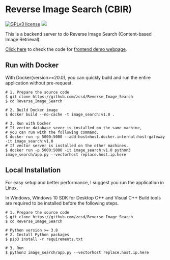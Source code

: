 # Reverse Image Search (CBIR)

[![GPLv3 license](https://img.shields.io/badge/License-GPLv3-blue.svg)](http://perso.crans.org/besson/LICENSE.html)
[![](https://img.shields.io/badge/python-3.9%2B-green.svg)]()

This is a backend server to do Reverse Image Search (Content-based Image Retrieval).

[Click here](https://github.com/zcsd/reverse_image_search_web) to check the code for [frontend demo webpage](https://demo.best360.tech/).

## Run with Docker

With Docker(version>=20.0), you can quickly build and run the entire application without pre-request.

```shell
# 1. Prepare the source code
$ git clone https://github.com/zcsd/Reverse_Image_Search
$ cd Reverse_Image_Search

# 2. Build Docker image
$ docker build --no-cache -t image_search:v1.0 .

# 3. Run with Docker
# If vector database sever is installed on the same machine,
# you can run with the following command.
$ docker run -p 5000:5000 --add-host=host.docker.internal:host-gateway -it image_search:v1.0
# If vector server is installed on the other machines.
$ docker run -p 5000:5000 -it image_search:v1.0 python3 image_search/app.py --vectorhost replace.host.ip.here

```

## Local Installation

For easy setup and better performance, I suggest you run the application in Linux.

In Windows, Windows 10 SDK for Desktop C++ and Visual C++ Build tools are required to be installed before the following steps.

```shell
# 1. Prepare the source code
$ git clone https://github.com/zcsd/Reverse_Image_Search
$ cd Reverse_Image_Search

# Python version >= 3.8
# 2. Install Python packages
$ pip3 install -r requirements.txt

# 3. Run
$ python3 image_search/app.py --vectorhost replace.host.ip.here
```


